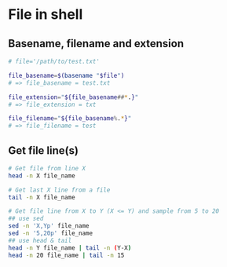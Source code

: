 # File in shell

## Basename, filename and extension

```sh
# file='/path/to/test.txt'

file_basename=$(basename "$file")
# => file_basename = test.txt

file_extension="${file_basename##*.}"
# => file_extension = txt

file_filename="${file_basename%.*}"
# => file_filename = test
```


## Get file line(s)

```sh
# Get file from line X
head -n X file_name

# Get last X line from a file
tail -n X file_name

# Get file line from X to Y (X <= Y) and sample from 5 to 20
## use sed
sed -n 'X,Yp' file_name
sed -n '5,20p' file_name
## use head & tail
head -n Y file_name | tail -n (Y-X)
head -n 20 file_name | tail -n 15
```





<fin>
